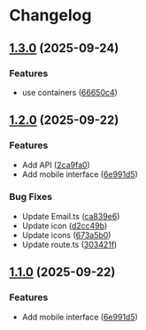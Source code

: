 # Changelog

## [1.3.0](https://github.com/sptlco/spatial/compare/spatial-api-1.2.0...spatial-api-1.3.0) (2025-09-24)


### Features

* use containers ([66650c4](https://github.com/sptlco/spatial/commit/66650c46715e05c0b66f2730d672b91ebbb52224))

## [1.2.0](https://github.com/sptlco/spatial/compare/spatial-api-1.1.0...spatial-api-1.2.0) (2025-09-22)


### Features

* Add API ([2ca9fa0](https://github.com/sptlco/spatial/commit/2ca9fa089b85f441ab95399a84e429559307af58))
* Add mobile interface ([6e991d5](https://github.com/sptlco/spatial/commit/6e991d5bec6f6443e8e20bdde1dba6d66480b87d))


### Bug Fixes

* Update Email.ts ([ca839e6](https://github.com/sptlco/spatial/commit/ca839e642ad860a4d965a26455169adf8281f07b))
* Update icon ([d2cc49b](https://github.com/sptlco/spatial/commit/d2cc49b817eb991e8008da73e860e9239182c131))
* Update icons ([673a5b0](https://github.com/sptlco/spatial/commit/673a5b0d18a298868a632ee47e6e2bec64e805ee))
* Update route.ts ([303421f](https://github.com/sptlco/spatial/commit/303421ff889fb3a7a57efbed0df8a65fbe5d2f35))

## [1.1.0](https://github.com/sptlco/spatial/compare/spatial-api-1.0.2...spatial-api-1.1.0) (2025-09-22)


### Features

* Add mobile interface ([6e991d5](https://github.com/sptlco/spatial/commit/6e991d5bec6f6443e8e20bdde1dba6d66480b87d))
